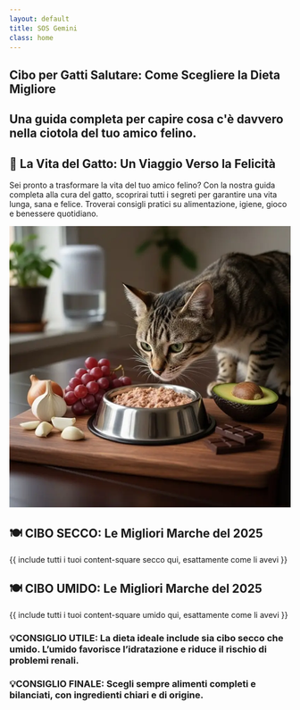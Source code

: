 ```yaml
---
layout: default
title: SOS Gemini
class: home
---
```


<div class="container">
  <!-- 📝 INTRODUZIONE -->
  <section class="intro">
    <h1 class="main-title-centered">Cibo per Gatti Salutare: Come Scegliere la Dieta Migliore</h1>
    <h2 class="small-title">
      Una guida completa per capire cosa c'è davvero nella ciotola del tuo amico felino.
    </h2>
  </section>

  <!-- 🌿 CONSIGLI PRATICI -->
  <section class="eco-tips">
    <div class="eco-tips-flex">
      <div class="eco-text">
        <h2>🐾 La Vita del Gatto: Un Viaggio Verso la Felicità</h2>
        <p>
          Sei pronto a trasformare la vita del tuo amico felino? Con la nostra guida completa alla cura del gatto, scoprirai tutti i segreti per garantire una vita lunga, sana e felice. Troverai consigli pratici su alimentazione, igiene, gioco e benessere quotidiano.
        </p>
      </div>
      <div class="eco-image">
        <img src="/assets/img/1-Cibo-Gatti-Il-Migliore-800.webp" alt="Gatto in pericolo con cibo tossico" />
      </div>
    </div>
  </section>

  <!-- 🍽️ CIBO SECCO -->
  <section class="food-section">
    <h2 class="section-title-gradient">🍽️ CIBO SECCO: Le Migliori Marche del 2025</h2>
    <div class="square-grid">
      <!-- ✅ TUTTI I QUADRATI SECCO -->
      {{ include tutti i tuoi content-square secco qui, esattamente come li avevi }}
    </div>
  </section>

  <!-- 🍽️ CIBO UMIDO -->
  <section class="food-section">
    <h2 class="section-title-gradient">🍽️ CIBO UMIDO: Le Migliori Marche del 2025</h2>
    <div class="square-grid">
      <!-- ✅ TUTTI I QUADRATI UMIDO -->
      {{ include tutti i tuoi content-square umido qui, esattamente come li avevi }}
    </div>
  </section>

  <!-- 💡 CONSIGLI FINALI -->
  <section class="tips-section">
    <div class="content-block">
      <h3 class="useful-tip">💡CONSIGLIO UTILE: La dieta ideale include sia cibo secco che umido. L’umido favorisce l’idratazione e riduce il rischio di problemi renali.</h3>
    </div>
    <div class="content-block">
      <h3 class="useful-tip">💡CONSIGLIO FINALE: Scegli sempre alimenti completi e bilanciati, con ingredienti chiari e di origine.</h3>
    </div>
  </section>
</div>
